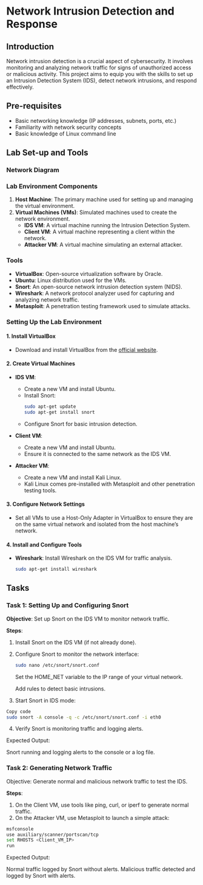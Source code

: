 # Network Intrusion Detection and Response


## Introduction
Network intrusion detection is a crucial aspect of cybersecurity. It involves monitoring and analyzing network traffic for signs of unauthorized access or malicious activity. This project aims to equip you with the skills to set up an Intrusion Detection System (IDS), detect network intrusions, and respond effectively.

## Pre-requisites
- Basic networking knowledge (IP addresses, subnets, ports, etc.)
- Familiarity with network security concepts
- Basic knowledge of Linux command line

## Lab Set-up and Tools

### Network Diagram

### Lab Environment Components
1. **Host Machine**: The primary machine used for setting up and managing the virtual environment.
2. **Virtual Machines (VMs)**: Simulated machines used to create the network environment.
   - **IDS VM**: A virtual machine running the Intrusion Detection System.
   - **Client VM**: A virtual machine representing a client within the network.
   - **Attacker VM**: A virtual machine simulating an external attacker.

### Tools
- **VirtualBox**: Open-source virtualization software by Oracle.
- **Ubuntu**: Linux distribution used for the VMs.
- **Snort**: An open-source network intrusion detection system (NIDS).
- **Wireshark**: A network protocol analyzer used for capturing and analyzing network traffic.
- **Metasploit**: A penetration testing framework used to simulate attacks.

### Setting Up the Lab Environment

#### 1. Install VirtualBox
- Download and install VirtualBox from the [official website](https://www.virtualbox.org/).

#### 2. Create Virtual Machines
- **IDS VM**: 
  - Create a new VM and install Ubuntu.
  - Install Snort:
    ```sh
    sudo apt-get update
    sudo apt-get install snort
    ```
  - Configure Snort for basic intrusion detection.
 
- **Client VM**: 
  - Create a new VM and install Ubuntu.
  - Ensure it is connected to the same network as the IDS VM.

- **Attacker VM**:
  - Create a new VM and install Kali Linux.
  - Kali Linux comes pre-installed with Metasploit and other penetration testing tools.

#### 3. Configure Network Settings
- Set all VMs to use a Host-Only Adapter in VirtualBox to ensure they are on the same virtual network and isolated from the host machine’s network.

#### 4. Install and Configure Tools
- **Wireshark**: Install Wireshark on the IDS VM for traffic analysis.
  ```sh
  sudo apt-get install wireshark

## Tasks

### Task 1: Setting Up and Configuring Snort
**Objective**: Set up Snort on the IDS VM to monitor network traffic.

**Steps**:
1. Install Snort on the IDS VM (if not already done).
2. Configure Snort to monitor the network interface:
   ```sh
   sudo nano /etc/snort/snort.conf
   ```
   Set the HOME_NET variable to the IP range of your virtual network.
   
   Add rules to detect basic intrusions.

3. Start Snort in IDS mode:
```sh
Copy code
sudo snort -A console -q -c /etc/snort/snort.conf -i eth0
```
4. Verify Snort is monitoring traffic and logging alerts.

Expected Output:

Snort running and logging alerts to the console or a log file.

### Task 2: Generating Network Traffic
Objective: Generate normal and malicious network traffic to test the IDS.

**Steps**:

1. On the Client VM, use tools like ping, curl, or iperf to generate normal traffic.
2. On the Attacker VM, use Metasploit to launch a simple attack:
```sh
msfconsole
use auxiliary/scanner/portscan/tcp
set RHOSTS <Client_VM_IP>
run
```
Expected Output:

Normal traffic logged by Snort without alerts.
Malicious traffic detected and logged by Snort with alerts.


